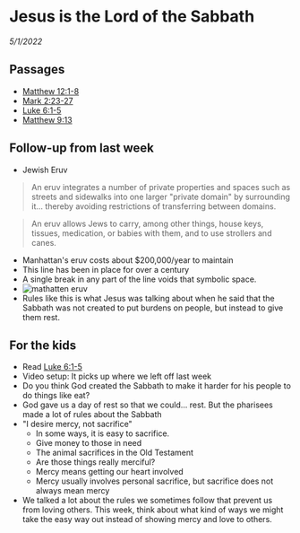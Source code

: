 # Jesus is the Lord of the Sabbath
*5/1/2022*

## Passages
* [Matthew 12:1-8](https://www.biblegateway.com/passage/?search=Matthew+12%3A1-8&version=NLT)
* [Mark 2:23-27](https://www.biblegateway.com/passage/?search=Mark+2%3A23-27&version=NLT)
* [Luke 6:1-5](https://www.biblegateway.com/passage/?search=Luke+6%3A1-5&version=NLT)
* [Matthew 9:13](https://www.biblegateway.com/passage/?search=Matthew+9%3A13&version=NLT)

## Follow-up from last week
* Jewish Eruv

> An eruv integrates a number of private properties and spaces such as streets and sidewalks into one larger "private domain" by surrounding it... thereby avoiding restrictions of transferring between domains.

> An eruv allows Jews to carry, among other things, house keys, tissues, medication, or babies with them, and to use strollers and canes.

* Manhattan's eruv costs about $200,000/year to maintain
* This line has been in place for over a century
* A single break in any part of the line voids that symbolic space.
* ![mathatten eruv](https://media.npr.org/assets/img/2019/05/08/screen-shot-2019-05-08-at-12.56.12-pm_sq-b07e37778002f4441cb369f7b856ddc342ddb894-s300-c85.webp)
* Rules like this is what Jesus was talking about when he said that the Sabbath was not created to put burdens on people, but instead to give them rest.

## For the kids
* Read [Luke 6:1-5](https://www.biblegateway.com/passage/?search=Luke+6%3A1-5&version=NLT)
* Video setup: It picks up where we left off last week
* Do you think God created the Sabbath to make it harder for his people to do things like eat?
* God gave us a day of rest so that we could... rest.  But the pharisees made a lot of rules about the Sabbath
* "I desire mercy, not sacrifice"
	* In some ways, it is easy to sacrifice.
	* Give money to those in need
	* The animal sacrifices in the Old Testament
	* Are those things really merciful?
	* Mercy means getting our heart involved
	* Mercy usually involves personal sacrifice, but sacrifice does not always mean mercy
* We talked a lot about the rules we sometimes follow that prevent us from loving others.  This week, think about what kind of ways we might take the easy way out instead of showing mercy and love to others.
